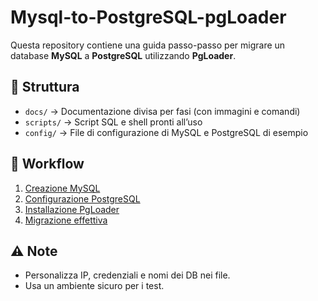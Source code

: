 # Mysql-to-PostgreSQL-pgLoader

Questa repository contiene una guida passo-passo per migrare un database **MySQL** a **PostgreSQL** utilizzando **PgLoader**.

## 📂 Struttura
- `docs/` → Documentazione divisa per fasi (con immagini e comandi)
- `scripts/` → Script SQL e shell pronti all’uso
- `config/` → File di configurazione di MySQL e PostgreSQL di esempio

## 🚀 Workflow
1. [Creazione MySQL](docs/01-creazione-mysql.md)  
2. [Configurazione PostgreSQL](docs/02-configurazione-postgres.md)  
3. [Installazione PgLoader](docs/03-installazione-pgloader.md)  
4. [Migrazione effettiva](docs/04-migrazione.md)  

## ⚠️ Note
- Personalizza IP, credenziali e nomi dei DB nei file.
- Usa un ambiente sicuro per i test.

